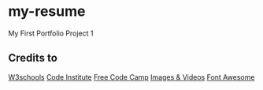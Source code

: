 # my-resume
My First Portfolio Project 1




<h2>Credits to</h2>
<a href="https://www.w3schools.com/">W3schools<a>
<a href="https://codeinstitute.net/">Code Institute</a>
<a href="https://www.freecodecamp.org/">Free Code Camp</a>
<a href="https://www.pexels.com/">Images & Videos<a>
<a href="https://fontawesome.com/">Font Awesome<a>